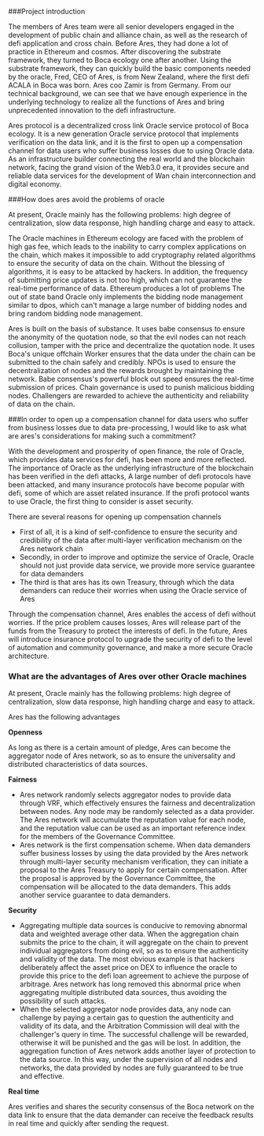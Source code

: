 ###Project introduction

The members of Ares team were all senior developers engaged in the development of public chain and alliance chain, as well as the research of defi application and cross chain. Before Ares, they had done a lot of practice in Ethereum and cosmos. After discovering the substrate framework, they turned to Boca ecology one after another. Using the substrate framework, they can quickly build the basic components needed by the oracle,
Fred, CEO of Ares, is from New Zealand, where the first defi ACALA in Boca was born. Ares coo Zamir is from Germany.
From our technical background, we can see that we have enough experience in the underlying technology to realize all the functions of Ares and bring unprecedented innovation to the defi infrastructure.

Ares protocol is a decentralized cross link Oracle service protocol of Boca ecology. It is a new generation Oracle service protocol that implements verification on the data link, and it is the first to open up a compensation channel for data users who suffer business losses due to using Oracle data. As an infrastructure builder connecting the real world and the blockchain network, facing the grand vision of the Web3.0 era, it provides secure and reliable data services for the development of Wan chain interconnection and digital economy.



###How does ares avoid the problems of oracle

At present, Oracle mainly has the following problems: high degree of centralization, slow data response, high handling charge and easy to attack.

The Oracle machines in Ethereum ecology are faced with the problem of high gas fee, which leads to the inability to carry complex applications on the chain, which makes it impossible to add cryptography related algorithms to ensure the security of data on the chain. Without the blessing of algorithms, it is easy to be attacked by hackers. In addition, the frequency of submitting price updates is not too high, which can not guarantee the real-time performance of data. Ethereum produces a lot of problems The out of state band Oracle only implements the bidding node management similar to dpos, which can't manage a large number of bidding nodes and bring random bidding node management.

Ares is built on the basis of substance. It uses babe consensus to ensure the anonymity of the quotation node, so that the evil nodes can not reach collusion, tamper with the price and decentralize the quotation node. It uses Boca's unique offchain Worker ensures that the data under the chain can be submitted to the chain safely and credibly. NPOs is used to ensure the decentralization of nodes and the rewards brought by maintaining the network. Babe consensus's powerful block out speed ensures the real-time submission of prices. Chain governance is used to punish malicious bidding nodes. Challengers are rewarded to achieve the authenticity and reliability of data on the chain.



###In order to open up a compensation channel for data users who suffer from business losses due to data pre-processing, I would like to ask what are ares's considerations for making such a commitment?

With the development and prosperity of open finance, the role of Oracle, which provides data services for defi, has been more and more reflected. The importance of Oracle as the underlying infrastructure of the blockchain has been verified in the defi attacks,
A large number of defi protocols have been attacked, and many insurance protocols have become popular with defi, some of which are asset related insurance. If the profi protocol wants to use Oracle, the first thing to consider is asset security.


There are several reasons for opening up compensation channels

* First of all, it is a kind of self-confidence to ensure the security and credibility of the data after multi-layer verification mechanism on the Ares network chain
* Secondly, in order to improve and optimize the service of Oracle, Oracle should not just provide data service, we provide more service guarantee for data demanders
* The third is that ares has its own Treasury, through which the data demanders can reduce their worries when using the Oracle service of Ares


Through the compensation channel, Ares enables the access of defi without worries. If the price problem causes losses, Ares will release part of the funds from the Treasury to protect the interests of defi. In the future, Ares will introduce insurance protocol to upgrade the security of defi to the level of automation and community governance, and make a more secure Oracle architecture.



### What are the advantages of Ares over other Oracle machines

At present, Oracle mainly has the following problems: high degree of centralization, slow data response, high handling charge and easy to attack.

Ares has the following advantages

**Openness**

As long as there is a certain amount of pledge, Ares can become the aggregator node of Ares network, so as to ensure the universality and distributed characteristics of data sources.

**Fairness**
* Ares network randomly selects aggregator nodes to provide data through VRF, which effectively ensures the fairness and decentralization between nodes. Any node may be randomly selected as a data provider. The Ares network will accumulate the reputation value for each node, and the reputation value can be used as an important reference index for the members of the Governance Committee.
* Ares network is the first compensation scheme. When data demanders suffer business losses by using the data provided by the Ares network through multi-layer security mechanism verification, they can initiate a proposal to the Ares Treasury to apply for certain compensation. After the proposal is approved by the Governance Committee, the compensation will be allocated to the data demanders. This adds another service guarantee to data demanders.



**Security**

* Aggregating multiple data sources is conducive to removing abnormal data and weighted average other data. When the aggregation chain submits the price to the chain, it will aggregate on the chain to prevent individual aggregators from doing evil, so as to ensure the authenticity and validity of the data.
The most obvious example is that hackers deliberately affect the asset price on DEX to influence the oracle to provide this price to the defi loan agreement to achieve the purpose of arbitrage. Ares network has long removed this abnormal price when aggregating multiple distributed data sources, thus avoiding the possibility of such attacks.
* When the selected aggregator node provides data, any node can challenge by paying a certain gas to question the authenticity and validity of its data, and the Arbitration Commission will deal with the challenger's query in time. The successful challenge will be rewarded, otherwise it will be punished and the gas will be lost. In addition, the aggregation function of Ares network adds another layer of protection to the data source. In this way, under the supervision of all nodes and networks, the data provided by nodes are fully guaranteed to be true and effective.



**Real time**

Ares verifies and shares the security consensus of the Boca network on the data link to ensure that the data demander can receive the feedback results in real time and quickly after sending the request.
